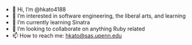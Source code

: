 - 👋 Hi, I’m @hkato4188
- 👀 I’m interested in software engineering, the liberal arts, and learning
- 🌱 I’m currently learning Sinatra
- 💞️ I’m looking to collaborate on anything Ruby related
- 📫 How to reach me: hkato@sas.upenn.edu

<!---
hkato4188/hkato4188 is a ✨ special ✨ repository because its `README.md` (this file) appears on your GitHub profile.
You can click the Preview link to take a look at your changes.
--->
